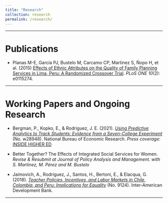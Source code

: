 ```yaml
---
title: "Research"
collection: research
permalink: /research/
---
```


---

# Publications

- Planas M-E, García PJ, Bustelo M, Carcamo CP, Martinez S, Ñopo H, et al. (2015) [Effects of Ethnic Attributes on the Quality of Family Planning Services in Lima, Peru: A Randomized Crossover Trial](https://doi.org/10.1371/journal.pone.0115274). *PLoS ONE 10*(2): e0115274.

---


# Working Papers and Ongoing Research

- Bergman, P., Kopko, E., & Rodriguez, J. E. (2021). *[Using Predictive Analytics to Track Students: Evidence from a Seven-College Experiment](https://www.nber.org/papers/w28948)* (No. w28948). National Bureau of Economic Research.
*Press coverage:* [INSIDE HIGHER ED](https://www.insidehighered.com/news/2021/07/01/report-suggests-algorithms-can-help-fix-remedial-education)

- Better Together? The Effects of Integrated Social Services for Women. *Revise & Resubmit at Journal of Policy Analysis and Management. with S. Martinez, M. Pérez and M. Bustelo*

- Jaimovich, A., Rodríguez, J., Santos, H., Bertoni, E., & Elacqua, G. (2018). *[Teacher Policies, Incentives, and Labor Markets in Chile, Colombia, and Peru: Implications for Equality](http://dx.doi.org/10.18235/0001319)* (No. 9124). Inter-American Development Bank.

---
